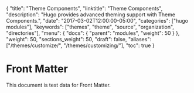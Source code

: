 {
  "title": "Theme Components",
  "linktitle": "Theme Components",
  "description": "Hugo provides advanced theming support with Theme Components.",
  "date": "2017-03-02T12:00:00-05:00",
  "categories": ["hugo modules"],
  "keywords": ["themes", "theme", "source", "organization", "directories"],
  "menu": { "docs": { "parent": "modules", "weight": 50 } },
  "weight": 50,
  "sections_weight": 50,
  "draft": false,
  "aliases": ["/themes/customize/", "/themes/customizing/"],
  "toc": true
}


# Front Matter

This document is test data for Front Matter.
